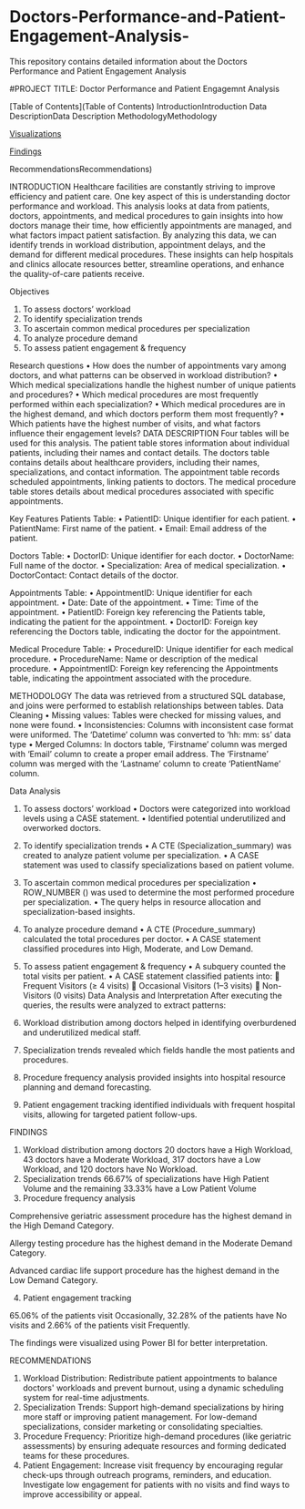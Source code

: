 # Doctors-Performance-and-Patient-Engagement-Analysis-
This repository contains detailed information about the Doctors Performance and Patient Engagement Analysis

#PROJECT TITLE: Doctor Performance and Patient Engagemnt Analysis

[Table of Contents](Table of Contents)
IntroductionIntroduction
Data DescriptionData Description
MethodologyMethodology

[Visualizations](Visualizations)

[Findings](Findings)

RecommendationsRecommendations)


INTRODUCTION
Healthcare facilities are constantly striving to improve efficiency and patient care. One key aspect of this is understanding doctor performance and workload. This analysis looks at data from patients, doctors, appointments, and medical procedures to gain insights into how doctors manage their time, how efficiently appointments are managed, and what factors impact patient satisfaction.
By analyzing this data, we can identify trends in workload distribution, appointment delays, and the demand for different medical procedures. These insights can help hospitals and clinics allocate resources better, streamline operations, and enhance the quality-of-care patients receive.

Objectives
1.	To assess doctors’ workload 
2.	To identify specialization trends
3.	To ascertain common medical procedures per specialization 
4.	To analyze procedure demand 
5.	To assess patient engagement & frequency 

Research questions
•	How does the number of appointments vary among doctors, and what patterns can be observed in workload distribution?
•	Which medical specializations handle the highest number of unique patients and procedures?
•	Which medical procedures are most frequently performed within each specialization?
•	Which medical procedures are in the highest demand, and which doctors perform them most frequently?
•	Which patients have the highest number of visits, and what factors influence their engagement levels?
DATA DESCRIPTION 
Four tables will be used for this analysis. The patient table stores information about individual patients, including their names and contact details. The doctors table contains details about healthcare providers, including their names, specializations, and contact information. The appointment table records scheduled appointments, linking patients to doctors. The medical procedure table stores details about medical procedures associated with specific appointments.

Key Features
Patients Table:
•	PatientID: Unique identifier for each patient.
•	PatientName: First name of the patient.
•	Email: Email address of the patient.

Doctors Table:
•	DoctorID: Unique identifier for each doctor.
•	DoctorName: Full name of the doctor.
•	Specialization: Area of medical specialization.
•	DoctorContact: Contact details of the doctor.


Appointments Table:
•	AppointmentID: Unique identifier for each appointment.
•	Date: Date of the appointment.
•	Time: Time of the appointment.
•	PatientID: Foreign key referencing the Patients table, indicating the patient for the appointment.
•	DoctorID: Foreign key referencing the Doctors table, indicating the doctor for the appointment.

Medical Procedure Table:
•	ProcedureID: Unique identifier for each medical procedure.
•	ProcedureName: Name or description of the medical procedure.
•	AppointmentID: Foreign key referencing the Appointments table, indicating the appointment associated with the procedure.


METHODOLOGY
The data was retrieved from a structured SQL database, and joins were performed to establish relationships between tables. 
Data Cleaning
•	Missing values: Tables were checked for missing values, and none were found.
•	Inconsistencies: Columns with inconsistent case format were uniformed. The ‘Datetime’ column was converted to ‘hh: mm: ss’ data type
•	Merged Columns: In doctors table, ‘Firstname’ column was merged with ‘Email’ column to create a proper email address. The ‘Firstname’ column was merged with the ‘Lastname’ column to create ‘PatientName’ column.

Data Analysis
1.	To assess doctors’ workload 
•	Doctors were categorized into workload levels using a CASE statement.
•	Identified potential underutilized and overworked doctors.

2.	To identify specialization trends
•	A CTE (Specialization_summary) was created to analyze patient volume per specialization.
•	A CASE statement was used to classify specializations based on patient volume.

3.	To ascertain common medical procedures per specialization 
•	ROW_NUMBER () was used to determine the most performed procedure per specialization.
•	The query helps in resource allocation and specialization-based insights. 

4.	To analyze procedure demand 
•	A CTE (Procedure_summary) calculated the total procedures per doctor.
•	A CASE statement classified procedures into High, Moderate, and Low Demand.

5.	To assess patient engagement & frequency 
•	A subquery counted the total visits per patient.
•	A CASE statement classified patients into:
	Frequent Visitors (≥ 4 visits)
	Occasional Visitors (1–3 visits)
	Non-Visitors (0 visits)
Data Analysis and Interpretation
After executing the queries, the results were analyzed to extract patterns:
1.	Workload distribution among doctors helped in identifying overburdened and underutilized medical staff.
2.	Specialization trends revealed which fields handle the most patients and procedures.
3.	Procedure frequency analysis provided insights into hospital resource planning and demand forecasting.
4.	Patient engagement tracking identified individuals with frequent hospital visits, allowing for targeted patient follow-ups.

FINDINGS
1.	Workload distribution among doctors
20 doctors have a High Workload, 43 doctors have a Moderate Workload, 317 doctors have a Low Workload, and 120 doctors have No Workload.
2.	Specialization trends
66.67% of specializations have High Patient Volume and the remaining 33.33% have a Low Patient Volume 
3.	Procedure frequency analysis

Comprehensive geriatric assessment procedure has the highest demand in the High Demand Category.

Allergy testing procedure has the highest demand in the Moderate Demand Category.

Advanced cardiac life support procedure has the highest demand in the Low Demand Category.

4.	Patient engagement tracking

65.06% of the patients visit Occasionally, 32.28% of the patients have No visits and 2.66% of the patients visit Frequently.

The findings were visualized using Power BI for better interpretation.


RECOMMENDATIONS
1.	Workload Distribution: Redistribute patient appointments to balance doctors' workloads and prevent burnout, using a dynamic scheduling system for real-time adjustments.
2.	Specialization Trends: Support high-demand specializations by hiring more staff or improving patient management. For low-demand specializations, consider marketing or consolidating specialties.
3.	Procedure Frequency: Prioritize high-demand procedures (like geriatric assessments) by ensuring adequate resources and forming dedicated teams for these procedures.
4.	Patient Engagement: Increase visit frequency by encouraging regular check-ups through outreach programs, reminders, and education. Investigate low engagement for patients with no visits and find ways to improve accessibility or appeal.

